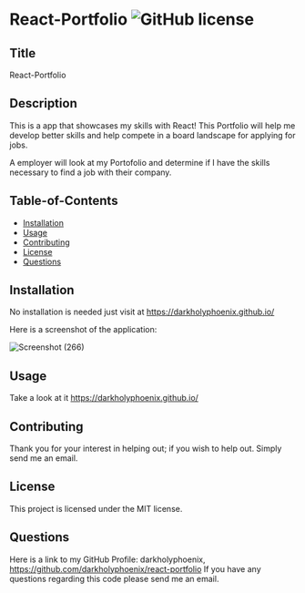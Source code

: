 # React-Portfolio ![GitHub license](https://img.shields.io/badge/license-MIT-blue.svg)

## Title
  React-Portfolio

## Description
This is a app that showcases my skills with React! This Portfolio will help me develop better skills and help compete in a board landscape for applying for jobs.

A employer will look at my Portofolio and determine if I have the skills necessary to find a job with their company.

## Table-of-Contents

* [Installation](#installation)
* [Usage](#usage)
* [Contributing](#contributing)
* [License](#license)
* [Questions](#questions)


## Installation
No installation is needed just visit at https://darkholyphoenix.github.io/



Here is a screenshot of the application:

![Screenshot (266)](https://user-images.githubusercontent.com/47751469/137128640-5de998fa-dbbf-4adf-8053-fb145438c88a.png)



## Usage
Take a look at it https://darkholyphoenix.github.io/


## Contributing
Thank you for your interest in helping out; if you wish to help out. Simply send me an email.

## License
This project is licensed under the MIT license. 


## Questions
Here is a link to my GitHub Profile: darkholyphoenix, https://github.com/darkholyphoenix/react-portfolio
  If you have any questions regarding this code please send me an email.